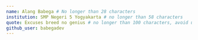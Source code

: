 ```yaml
---
name: Alang Babega # No longer than 28 characters
institution: SMP Negeri 5 Yogyakarta # no longer than 58 characters
quote: Excuses breed no genius # no longer than 100 characters, avoid using quotes(") to guarantee the format remains the same.
github_user: babegadev
---
```

